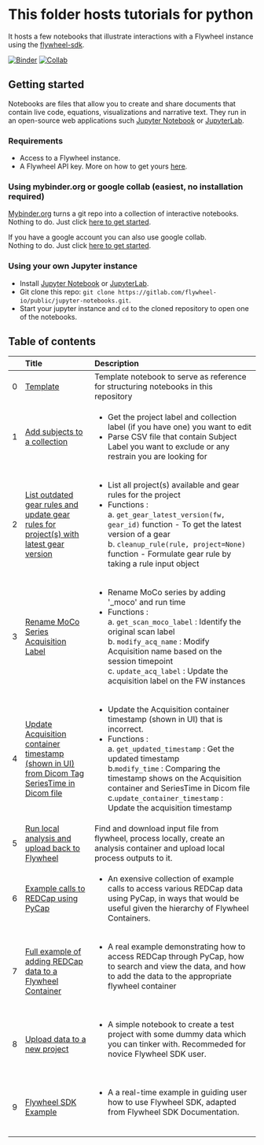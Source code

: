 # This folder hosts tutorials for python

It hosts a few notebooks that illustrate interactions with a Flywheel instance using the 
[flywheel-sdk](https://flywheel-io.gitlab.io/product/backend/sdk/branches/master/python/index.html).

[![Binder](https://mybinder.org/badge_logo.svg)](https://mybinder.org/v2/gl/flywheel-io%2Fpublic%2Fflywheel-tutorials/master?filepath=python%2FTOC.ipynb)
[![Collab](https://colab.research.google.com/assets/colab-badge.svg)](https://colab.research.google.com/github/flywheel-apps/flywheel-tutorials/blob/master/python/TOC.ipynb)

## Getting started

Notebooks are files that allow you to create and share documents that contain live code, equations, 
visualizations and narrative text. They run in an open-source web applications such [Jupyter Notebook](https://jupyter.org) 
or [JupyterLab](https://jupyter.org). 


### Requirements

* Access to a Flywheel instance.
* A Flywheel API key. More on how to get yours [here](https://flywheel-io.gitlab.io/product/backend/sdk/branches/master/python/getting_started.html#api-key).

### Using mybinder.org or google collab (easiest, no installation required)  

[Mybinder.org](https://mybinder.org/) turns a git repo into a collection of interactive notebooks. 
Nothing to do. Just click [here to get started](https://mybinder.org/v2/gl/flywheel-io%2Fpublic%2Fflywheel-tutorials/master?filepath=python%2FTOC.ipynb). 

If you have a google account you can also use google collab.  
Nothing to do. Just click [here to get started](https://colab.research.google.com/github/flywheel-apps/flywheel-tutorials/blob/master/python/TOC.ipynb). 

### Using your own Jupyter instance

* Install [Jupyter Notebook](https://jupyter.org) or [JupyterLab](https://jupyter.org).
* Git clone this repo: `git clone https://gitlab.com/flywheel-io/public/jupyter-notebooks.git`.
* Start your jupyter instance and `cd` to the cloned repository to open one of the notebooks.


## Table of contents

|     | Title        | Description             |
| --- |:-------------|:------------------------|
| 0 | [Template](https://gitlab.com/flywheel-io/public/jupyter-notebooks/-/blob/master/template.ipynb) | Template notebook to serve as reference for structuring notebooks in this repository |
| 1 | [Add subjects to a collection](https://gitlab.com/flywheel-io/public/jupyter-notebooks/-/blob/master/add-to-collection-excluding-subjects-in-csv.ipynb )|  <ul><li>Get the project label and collection label (if you have one) you want to edit </li> <li>Parse CSV file that contain Subject Label you want to exclude or any restrain you are looking for </li>|
| 2 | [List outdated gear rules and update gear rules for project(s) with latest gear version](https://gitlab.com/flywheel-io/public/jupyter-notebooks/-/blob/master/find-outdated-gear-rule-and-update-with-latest-version.ipynb)  | <ul><li> List all project(s) available and gear rules for the project  <br> <li>Functions :<br> a. `get_gear_latest_version(fw, gear_id)` function - To get the latest version of a gear <br> b. `cleanup_rule(rule, project=None)` function - Formulate gear rule by taking a rule input object  |
| 3 | [Rename MoCo Series Acquisition Label](https://gitlab.com/flywheel-io/public/jupyter-notebooks/-/blob/master/rename-moco-and-acq-label.ipynb) | <ul><li> Rename MoCo series by adding '_moco' and run time <br><li>Functions : <br> a.  `get_scan_moco_label` : Identify the original scan label<br>b.  `modify_acq_name` : Modify Acquisition name based on the session timepoint<br>c.  `update_acq_label` : Update the acquisition label on the FW instances  |
| 4 | [ Update Acquisition container timestamp (shown in UI) from Dicom Tag SeriesTime in Dicom file ](https://gitlab.com/flywheel-io/public/jupyter-notebooks/-/blob/master/edit-acquisition-timestamp.ipynb) | <ul><li>Update the Acquisition container timestamp (shown in UI) that is incorrect.<br><li>Functions :<br> a.  `get_updated_timestamp` : Get the updated timestamp <br>b.`modify_time` : Comparing the timestamp shows on the Acquisition container and SeriesTime in Dicom file <br>c.`update_container_timestamp` : Update the acquisition timestamp  <br> |
| 5 | [Run local analysis and upload back to Flywheel](local-analysis-notebook-on-ss-ce.ipynb) | Find and download input file from flywheel, process locally, create an analysis container and upload local process outputs to it. <br>|
| 6 | [Example calls to REDCap using PyCap](https://gitlab.com/flywheel-io/public/flywheel-tutorials/-/blob/master/python/RedCap_Intergration.ipynb) | <ul><li>An exensive collection of example calls to access various REDCap data using PyCap, in ways that would be useful given the hierarchy of Flywheel Containers. <br> |
| 7 | [Full example of adding REDCap data to a Flywheel Container](https://gitlab.com/flywheel-io/public/flywheel-tutorials/-/blob/master/python/add-redcap-data-to-flywheel-container.ipynb) | <ul><li> A real example demonstrating how to access REDCap through PyCap, how to search and view the data, and how to add the data to the appropriate flywheel container </li><br> |
| 8 | [Upload data to a new project](upload-data-to-a-new-project.ipynb) | <ul><li> A simple notebook to create a test project with some dummy data which you can tinker with. Recommeded for novice Flywheel SDK user.</li><br> |
| 9 | [Flywheel SDK Example](Flywheel-SDK-Example.ipynb) | <ul><li> A a real-time example in guiding user how to use Flywheel SDK, adapted from Flywheel SDK Documentation.</li><br> |
